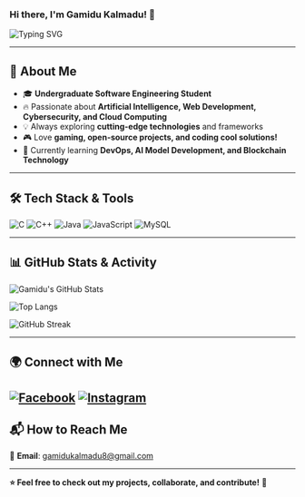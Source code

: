 ### Hi there, I'm Gamidu Kalmadu! 👋

![Typing SVG](https://readme-typing-svg.herokuapp.com?font=Fira+Code&duration=4000&color=F7F7F7&background=000000&center=true&vCenter=true&multiline=true&lines=Software+Engineering+Student;Passionate+about+AI%2C+Cybersecurity%2C+and+Cloud+Computing;Building+Innovative+Tech+Projects!)

---

## 🚀 About Me

- 🎓 **Undergraduate Software Engineering Student**
- 🔥 Passionate about **Artificial Intelligence, Web Development, Cybersecurity, and Cloud Computing**
- 💡 Always exploring **cutting-edge technologies** and frameworks
- 🎮 Love **gaming, open-source projects, and coding cool solutions!**
- 🌱 Currently learning **DevOps, AI Model Development, and Blockchain Technology**

---

## 🛠 Tech Stack & Tools

![C](https://img.shields.io/badge/-C-00599C?style=flat&logo=c&logoColor=white)
![C++](https://img.shields.io/badge/-C++-00599C?style=flat&logo=c%2B%2B&logoColor=white)
![Java](https://img.shields.io/badge/-Java-ED8B00?style=flat&logo=java&logoColor=white)
![JavaScript](https://img.shields.io/badge/-JavaScript-F7DF1E?style=flat&logo=javascript&logoColor=black)
![MySQL](https://img.shields.io/badge/-MySQL-4479A1?style=flat&logo=mysql&logoColor=white)


---

## 📊 GitHub Stats & Activity

![Gamidu's GitHub Stats](https://github-readme-stats.vercel.app/api?username=your-github-username&show_icons=true&theme=radical)

![Top Langs](https://github-readme-stats.vercel.app/api/top-langs/?username=your-github-username&layout=compact&theme=radical)

![GitHub Streak](https://github-readme-streak-stats.herokuapp.com/?user=your-github-username&theme=radical)

---

## 🌍 Connect with Me

[![Facebook](https://img.shields.io/badge/-Facebook-1877F2?style=flat&logo=facebook&logoColor=white)](https://www.facebook.com/gamindu.kalmadu/)
[![Instagram](https://img.shields.io/badge/-Instagram-E4405F?style=flat&logo=instagram&logoColor=white)](https://instagram.com/)
---

## 📬 How to Reach Me

📩 **Email**: gamidukalmadu8@gmail.com  
 
---

**⭐️ Feel free to check out my projects, collaborate, and contribute!** 🚀
